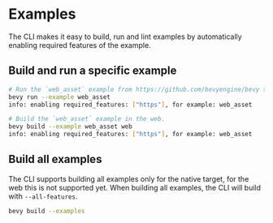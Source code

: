 # Examples

The CLI makes it easy to build, run and lint examples by automatically enabling required features of the example.

## Build and run a specific example

```sh
# Run the `web_asset` example from https://github.com/bevyengine/bevy that requires the feature `https`.
bevy run --example web_asset
info: enabling required_features: ["https"], for example: web_asset

# Build the `web_asset` example in the web.
bevy build --example web_asset web
info: enabling required_features: ["https"], for example: web_asset
```

## Build all examples

The CLI supports building all examples only for the native target, for the web this is not supported yet.
When building all examples, the CLI will build with `--all-features`.

```sh
bevy build --examples
```
